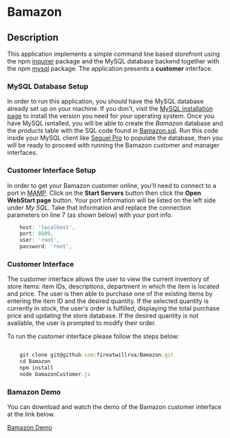 # Bamazon

## Description

This application implements a simple command line based storefront using the npm [inquirer](https://www.npmjs.com/package/inquirer) package and the MySQL database backend together with the npm [mysql](https://www.npmjs.com/package/mysql) package. The application presents a **customer** interface.

### MySQL Database Setup

In order to run this application, you should have the MySQL database already set up on your machine. If you don't, visit the [MySQL installation page](https://dev.mysql.com/doc/refman/5.6/en/installing.html) to install the version you need for your operating system. Once you have MySQL isntalled, you will be able to create the *Bamazon* database and the *products* table with the SQL code found in [Bamazon.sql](Bamazon.sql). Run this code inside your MySQL client like [Sequel Pro](https://www.sequelpro.com/) to populate the database, then you will be ready to proceed with running the Bamazon customer and manager interfaces.

### Customer Interface Setup

In order to get your Bamazon customer online, you'll need to connect to a port in [MAMP](https://www.mamp.info/en/). Click on the **Start Servers** button then click the **Open WebStart page** button. Your port information will be listed on the left side under *My SQL*. Take that information and replace the connection parameters on line 7 (as shown below) with your port info.

``` Javascript
	host: 'localhost',
	port: 8889,
	user: 'root',
	password: 'root',
```

### Customer Interface

The customer interface allows the user to view the current inventory of store items: item IDs, descriptions, department in which the item is located and price. The user is then able to purchase one of the existing items by entering the item ID and the desired quantity. If the selected quantity is currently in stock, the user's order is fulfilled, displaying the total purchase price and updating the store database. If the desired quantity is not available, the user is prompted to modify their order.

To run the customer interface please follow the steps below:

``` JavaScript

	git clone git@github.com:fireatwillrva/Bamazon.git
	cd Bamazon
	npm install
	node bamazonCustomer.js

```

### Bamazon Demo

You can download and watch the demo of the Bamazon customer interface at the link below.

[Bamazon Demo](https://drive.google.com/file/d/1QWgUUDLdCyyIDCVSXluMCS2BgPtDN54z/view?usp=sharing)

